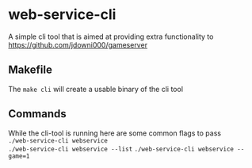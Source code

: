 # web-service-cli
A simple cli tool that is aimed at providing extra functionality to  
https://github.com/jdowni000/gameserver

## Makefile
The `make cli` will create a usable binary of the cli tool

## Commands
While the cli-tool is running here are some common flags to pass  
`./web-service-cli webservice`  
`./web-service-cli webservice --list` 
`./web-service-cli webservice --game=1`  
